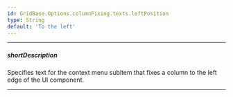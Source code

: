 ```yaml
---
id: GridBase.Options.columnFixing.texts.leftPosition
type: String
default: 'To the left'
---
```

---
##### shortDescription
Specifies text for the context menu subitem that fixes a column to the left edge of the UI component.

---
